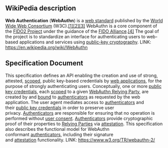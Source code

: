 
## WikiPedia description
**Web Authentication** (**WebAuthn**) is a [web standard](https://en.wikipedia.org/wiki/Web_standard "Web standard") published by the [World Wide Web Consortium](https://en.wikipedia.org/wiki/World_Wide_Web_Consortium "World Wide Web Consortium") (W3C).[[1]](https://en.wikipedia.org/wiki/WebAuthn#cite_note-W3C-WebAuthn-1)[[2]](https://en.wikipedia.org/wiki/WebAuthn#cite_note-2)[[3]](https://en.wikipedia.org/wiki/WebAuthn#cite_note-3) WebAuthn is a core component of the [FIDO2 Project](https://en.wikipedia.org/wiki/FIDO2_Project "FIDO2 Project") under the guidance of the [FIDO Alliance](https://en.wikipedia.org/wiki/FIDO_Alliance "FIDO Alliance").[[4]](https://en.wikipedia.org/wiki/WebAuthn#cite_note-fido2-4) The goal of the project is to standardize an interface for authenticating users to web-based applications and services using [public-key cryptography](https://en.wikipedia.org/wiki/Public-key_cryptography "Public-key cryptography").
LINK: https://en.wikipedia.org/wiki/WebAuthn 


## Specification Document
This specification defines an API enabling the creation and use of strong, attested, [scoped](https://www.w3.org/TR/webauthn-2/#scope), public key-based credentials by [web applications](https://www.w3.org/TR/webauthn-2/#web-application), for the purpose of strongly authenticating users. Conceptually, one or more [public key credentials](https://www.w3.org/TR/webauthn-2/#public-key-credential), each [scoped](https://www.w3.org/TR/webauthn-2/#scope) to a given [WebAuthn Relying Party](https://www.w3.org/TR/webauthn-2/#webauthn-relying-party), are created by and [bound](https://www.w3.org/TR/webauthn-2/#bound-credential) to [authenticators](https://www.w3.org/TR/webauthn-2/#authenticator) as requested by the web application. The user agent mediates access to [authenticators](https://www.w3.org/TR/webauthn-2/#authenticator) and their [public key credentials](https://www.w3.org/TR/webauthn-2/#public-key-credential) in order to preserve user privacy. [Authenticators](https://www.w3.org/TR/webauthn-2/#authenticator) are responsible for ensuring that no operation is performed without [user consent](https://www.w3.org/TR/webauthn-2/#user-consent). [Authenticators](https://www.w3.org/TR/webauthn-2/#authenticator) provide cryptographic proof of their properties to [Relying Parties](https://www.w3.org/TR/webauthn-2/#relying-party) via [attestation](https://www.w3.org/TR/webauthn-2/#attestation). This specification also describes the functional model for WebAuthn conformant [authenticators](https://www.w3.org/TR/webauthn-2/#authenticator), including their signature and [attestation](https://www.w3.org/TR/webauthn-2/#attestation) functionality.
LINK: https://www.w3.org/TR/webauthn-2/ 